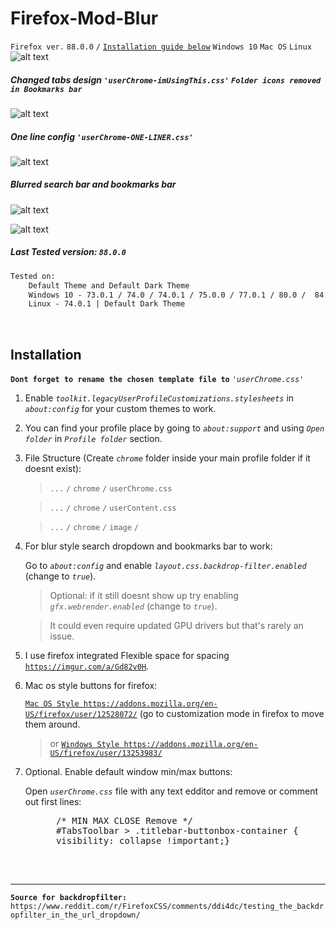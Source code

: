 # Firefox-Mod-Blur
`Firefox ver.` `88.0.0` `/` [`Installation guide below`](https://github.com/datguypiko/Firefox-Mod-Blur/blob/master/README.md#installation) `Windows 10` `Mac OS` `Linux`
![alt text](https://i.imgur.com/Hi1ocvT.png) 

##### Changed tabs design `'userChrome-imUsingThis.css'` `Folder icons removed in Bookmarks bar`
![alt text](https://i.imgur.com/6ZKkYxn.png)

##### One line config `'userChrome-ONE-LINER.css'`
![alt text](https://i.imgur.com/YwrbCxm.png)

##### Blurred search bar and bookmarks bar
![alt text](https://i.imgur.com/GklKQ6v.png)

![alt text](https://i.imgur.com/OasXFqd.png)

##### Last Tested version: `88.0.0`
```html
Tested on:
 	Default Theme and Default Dark Theme
	Windows 10 - 73.0.1 / 74.0 / 74.0.1 / 75.0.0 / 77.0.1 / 80.0 /  84.0.1 / 85.0.0 
 	Linux - 74.0.1 | Default Dark Theme
```

</br>

## Installation

**`Dont forget to rename the chosen template file to`** *`'userChrome.css'`*

1. Enable *`toolkit.legacyUserProfileCustomizations.stylesheets`* in *`about:config`* for your custom themes to work.
2. You can find your profile place by going to *`about:support`* and using *`Open folder`* in *`Profile folder`* section.
3. File Structure (Create *`chrome`* folder inside your main profile folder if it doesnt exist):

	>`...` `/` `chrome` `/` `userChrome.css`

	>`...` `/` `chrome` `/` `userContent.css`

	>`...` `/` `chrome` `/` `image` `/`
    

4. For blur style search dropdown and bookmarks bar to work:
	
    Go to *`about:config`* and enable *`layout.css.backdrop-filter.enabled`* (change to *`true`*).
    > Optional: if it still doesnt show up try enabling *`gfx.webrender.enabled`* (change to *`true`*).
    
    > It could even require updated GPU drivers but that's rarely an issue.

5. I use firefox integrated Flexible space for spacing [`https://imgur.com/a/Gd82v0H`](https://imgur.com/a/Gd82v0H).

6. Mac os style buttons for firefox:

    [`Mac OS Style https://addons.mozilla.org/en-US/firefox/user/12528072/`](https://addons.mozilla.org/en-US/firefox/user/12528072/)  (go to customization mode in firefox to move them around.
    
   > or [`Windows Style https://addons.mozilla.org/en-US/firefox/user/13253983/`](https://addons.mozilla.org/en-US/firefox/user/13253983/)

7. Optional. Enable default window min/max buttons:  
    
    Open *`userChrome.css`* file with any text edditor and remove or comment out first lines:
    <ul><pre>
      /* MIN MAX CLOSE Remove */
      #TabsToolbar > .titlebar-buttonbox-container {
      visibility: collapse !important;}
    </pre></ul>  
</br>

---

**`Source for backdropfilter:`** `https://www.reddit.com/r/FirefoxCSS/comments/ddi4dc/testing_the_backdropfilter_in_the_url_dropdown/`
